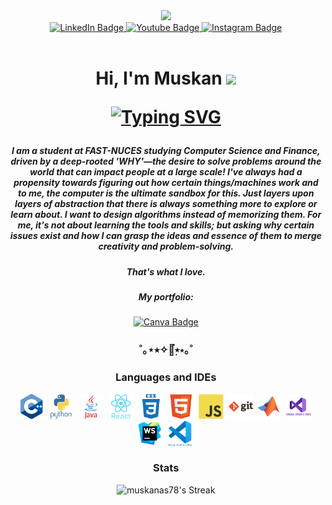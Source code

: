 <div id="header" align="center">
  <img src="https://0.soompi.io/wp-content/uploads/2023/06/24074347/my-mister.gif" width="100"/>
</div>

<div id="badges" align="center">
  <a href="https://www.linkedin.com/in/muskanas78">
    <img src="https://img.shields.io/badge/LinkedIn-7B0000?style=for-the-badge&logo=linkedin&logoColor=white" alt="LinkedIn Badge"/>
  </a>
  <a href="https://www.youtube.com/@muskanas78">
    <img src="https://img.shields.io/badge/YouTube-7B0000?style=for-the-badge&logo=youtube&logoColor=white" alt="Youtube Badge"/>
  </a>
  <a href="https://www.instagram.com/muskanas78/">
    <img src="https://img.shields.io/badge/Instagram-7B0000?style=for-the-badge&logo=instagram&logoColor=white" alt="Instagram Badge"/>
  </a>
</div>

<div align="center">
  <img src="https://komarev.com/ghpvc/?username=muskanas78&style=flat-square&color=7B0000" alt=""/>
  <h1>
    Hi, I'm Muskan
    <img src="https://media.giphy.com/media/hvRJCLFzcasrR4ia7z/giphy.gif" width="30px"/>
    <p align="center">
      <a href="https://git.io/typing-svg" rel="nofollow">
        <img src="https://readme-typing-svg.demolab.com?font=Fira+Code&size=24&pause=1000&color=7B0000&center=true&width=435&lines=FinTech+Student;AI/ML+Researcher;Web+Developer;UI/UX+Designer;Book+Reader;Chess+Player" alt="Typing SVG">
      </a>
    </p>
  </h1>
  <h5>
      I am a student at FAST-NUCES studying Computer Science and Finance, driven by a deep-rooted 'WHY'—the desire to solve problems around the world that can impact people at a large scale! I've always had a propensity towards figuring out how certain things/machines work and to me, the computer is the ultimate sandbox for this. Just layers upon layers of abstraction that there is always something more to explore or learn about. I want to design algorithms instead of memorizing them. For me, it's not about learning the tools and skills; but asking why certain issues exist and how I can grasp the ideas and essence of them to merge creativity and problem-solving.
  </h5>
  <h5>
That's what I love.
  </h5>
  <h5>
    My portfolio:
  </h5>
  <a href="https://muskanas78.my.canva.site/">
    <img src="https://img.shields.io/badge/Canva-7B0000?style=for-the-badge&logo=canva&logoColor=white" alt="Canva Badge"/>
  </a>
</div>

<div align="center">
 <h3>˚｡⋆⭑✧🔭๋࣭⭑⋆｡˚</h3>
 <h3>Languages and IDEs</h3>
</div>

<div align="center">
  <img src="https://github.com/devicons/devicon/blob/master/icons/cplusplus/cplusplus-original.svg" title="C++" alt="C++" width="40" height="40"/>&nbsp;
  <img src="https://github.com/devicons/devicon/blob/master/icons/python/python-original-wordmark.svg" title="Python" alt="Python" width="40" height="40"/>&nbsp;
  <img src="https://github.com/devicons/devicon/blob/master/icons/java/java-original-wordmark.svg" title="Java" alt="Java" width="40" height="40"/>&nbsp;
  <img src="https://github.com/devicons/devicon/blob/master/icons/react/react-original-wordmark.svg" title="React" alt="React" width="40" height="40"/>&nbsp;
  <img src="https://github.com/devicons/devicon/blob/master/icons/css3/css3-plain-wordmark.svg"  title="CSS3" alt="CSS" width="40" height="40"/>&nbsp;
  <img src="https://github.com/devicons/devicon/blob/master/icons/html5/html5-original.svg" title="HTML5" alt="HTML" width="40" height="40"/>&nbsp;
  <img src="https://github.com/devicons/devicon/blob/master/icons/javascript/javascript-original.svg" title="JavaScript" alt="JavaScript" width="40" height="40"/>&nbsp;
  <img src="https://github.com/devicons/devicon/blob/master/icons/git/git-original-wordmark.svg" title="Git" **alt="Git" width="40" height="40"/>
  <img src="https://github.com/devicons/devicon/blob/master/icons/matlab/matlab-original.svg" title="Matlab" alt="Matlab" width="40" height="40"/>&nbsp;
  <img src="https://github.com/devicons/devicon/blob/master/icons/visualstudio/visualstudio-original-wordmark.svg" title="Visual Studio" alt="Visual Studio" width="40" height="40"/>&nbsp;
  <img src="https://github.com/devicons/devicon/blob/master/icons/webstorm/webstorm-original.svg" title="Web Storm" alt="Web Storm" width="40" height="40"/>&nbsp;
  <img src="https://github.com/devicons/devicon/blob/master/icons/vscode/vscode-original-wordmark.svg" title="VS Code" alt="VS Code" width="40" height="40"/>&nbsp;
</div>

<div align="center">
 <h3>Stats</h3>
</div>

<div align="center">
  <img src="https://github-readme-streak-stats.herokuapp.com/?user=muskanas78&theme=tokyonight&hide_border=true" alt="muskanas78's Streak" />
</div>
